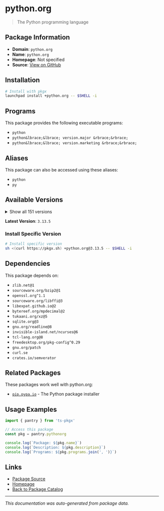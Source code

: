 # python.org

> The Python programming language

## Package Information

- **Domain**: `python.org`
- **Name**: `python.org`
- **Homepage**: Not specified
- **Source**: [View on GitHub](https://github.com/pkgxdev/pantry/tree/main/projects/python.org/package.yml)

## Installation

```bash
# Install with pkgx
launchpad install +python.org -- $SHELL -i
```

## Programs

This package provides the following executable programs:

- `python`
- `python&lbrace;&lbrace; version.major &rbrace;&rbrace;`
- `python&lbrace;&lbrace; version.marketing &rbrace;&rbrace;`

## Aliases

This package can also be accessed using these aliases:

- `python`
- `py`

## Available Versions

<details>
<summary>Show all 151 versions</summary>

- `3.13.5`, `3.13.4`, `3.13.3`, `3.13.2`, `3.13.1`
- `3.13.0`, `3.12.11`, `3.12.10`, `3.12.9`, `3.12.8`
- `3.12.7`, `3.12.6`, `3.12.5`, `3.12.4`, `3.12.3`
- `3.12.2`, `3.12.1`, `3.12.0`, `3.11.13`, `3.11.12`
- `3.11.11`, `3.11.10`, `3.11.9`, `3.11.8`, `3.11.7`
- `3.11.6`, `3.11.5`, `3.11.4`, `3.11.3`, `3.11.2`
- `3.11.1`, `3.11.0`, `3.10.18`, `3.10.17`, `3.10.16`
- `3.10.15`, `3.10.14`, `3.10.13`, `3.10.12`, `3.10.11`
- `3.10.10`, `3.10.8`, `3.10.7`, `3.10.6`, `3.10.5`
- `3.10.4`, `3.10.3`, `3.10.2`, `3.10.1`, `3.10.0`
- `3.9.23`, `3.9.22`, `3.9.21`, `3.9.20`, `3.9.19`
- `3.9.18`, `3.9.17`, `3.9.16`, `3.9.15`, `3.9.14`
- `3.9.13`, `3.9.12`, `3.9.11`, `3.9.10`, `3.9.9`
- `3.9.8`, `3.9.7`, `3.9.6`, `3.9.5`, `3.9.4`
- `3.9.3`, `3.9.2`, `3.9.1`, `3.9.0`, `3.8.20`
- `3.8.19`, `3.8.18`, `3.8.17`, `3.8.16`, `3.8.15`
- `3.8.14`, `3.8.13`, `3.8.12`, `3.8.11`, `3.8.10`
- `3.8.9`, `3.8.8`, `3.8.7`, `3.8.6`, `3.8.5`
- `3.8.4`, `3.8.3`, `3.8.2`, `3.8.1`, `3.8.0`
- `3.7.17`, `3.7.16`, `3.7.15`, `3.7.14`, `3.7.13`
- `3.7.12`, `3.7.11`, `3.7.10`, `3.7.9`, `3.7.8`
- `3.7.7`, `3.7.6`, `3.7.5`, `3.7.4`, `3.7.3`
- `3.7.2`, `3.7.1`, `3.7.0`, `3.6.15`, `3.6.14`
- `3.6.13`, `3.6.12`, `3.6.11`, `3.6.10`, `3.6.9`
- `3.6.8`, `3.6.7`, `3.6.6`, `3.6.5`, `3.6.4`
- `3.6.3`, `3.6.2`, `3.6.1`, `3.6.0`, `3.5.10`
- `3.5.9`, `3.5.8`, `3.5.7`, `3.5.6`, `3.5.5`
- `3.5.4`, `3.5.3`, `3.5.2`, `3.5.1`, `3.5.0`
- `3.4.10`, `3.4.9`, `3.4.8`, `3.4.7`, `3.4.6`
- `3.4.5`, `3.4.4`, `3.4.3`, `3.4.2`, `3.3.0`
- `2.7.18`

</details>

**Latest Version**: `3.13.5`

### Install Specific Version

```bash
# Install specific version
sh <(curl https://pkgx.sh) +python.org@3.13.5 -- $SHELL -i
```

## Dependencies

This package depends on:

- `zlib.net@1`
- `sourceware.org/bzip2@1`
- `openssl.org^1.1`
- `sourceware.org/libffi@3`
- `libexpat.github.io@2`
- `bytereef.org/mpdecimal@2`
- `tukaani.org/xz@5`
- `sqlite.org@3`
- `gnu.org/readline@8`
- `invisible-island.net/ncurses@6`
- `tcl-lang.org@8`
- `freedesktop.org/pkg-config^0.29`
- `gnu.org/patch`
- `curl.se`
- `crates.io/semverator`

## Related Packages

These packages work well with python.org:

- [`pip.pypa.io`](pippypaio.md) - The Python package installer

## Usage Examples

```typescript
import { pantry } from 'ts-pkgx'

// Access this package
const pkg = pantry.pythonorg

console.log(`Package: ${pkg.name}`)
console.log(`Description: ${pkg.description}`)
console.log(`Programs: ${pkg.programs.join(', ')}`)
```

## Links

- [Package Source](https://github.com/pkgxdev/pantry/tree/main/projects/python.org/package.yml)
- [Homepage](#)
- [Back to Package Catalog](../package-catalog.md)

---

*This documentation was auto-generated from package data.*

